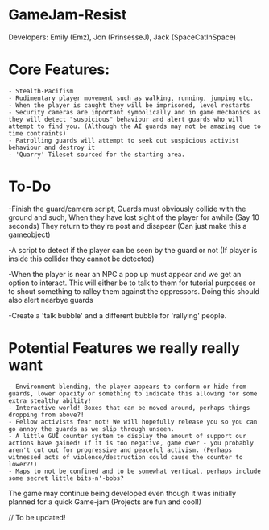 # GameJam-Resist

Developers: 
    Emily (Emz), 
    Jon (PrinsesseJ), 
    Jack (SpaceCatInSpace)
# Core Features: 

    - Stealth-Pacifism
    - Rudimentary player movement such as walking, running, jumping etc.
    - When the player is caught they will be imprisoned, level restarts
    - Security cameras are important symbolically and in game mechanics as they will detect "suspicious" behaviour and alert guards who will attempt to find you. (Although the AI guards may not be amazing due to time contraints)
    - Patrolling guards will attempt to seek out suspicious activist behaviour and destroy it
    - 'Quarry' Tileset sourced for the starting area.


# To-Do
 -Finish the guard/camera script, Guards must obviously collide with the ground and such, When they have lost sight of the player for awhile (Say 10 seconds) They return to they're post and disapear (Can just make this a gameobject)
        
 -A script to detect if the player can be seen by the guard or not (If player is inside this collider they cannot be detected)
 
 -When the player is near an NPC a pop up must appear and we get an option to interact. This will either be to talk to them for tutorial
  purposes or to shout something to ralley them against the oppressors. Doing this should also alert nearbye guards 

-Create a 'talk bubble' and a different bubble for 'rallying' people.





# Potential Features we really really want

    - Environment blending, the player appears to conform or hide from guards, lower opacity or something to indicate this allowing for some extra stealthy ability!
    - Interactive world! Boxes that can be moved around, perhaps things dropping from above?!
    - Fellow activists fear not! We will hopefully release you so you can go annoy the guards as we slip through unseen.
    - A little GUI counter system to display the amount of support our actions have gained! If it is too negative, game over - you probably aren't cut out for progressive and peaceful activism. (Perhaps witnessed acts of violence/destruction could cause the counter to lower?!)
    - Maps to not be confined and to be somewhat vertical, perhaps include some secret little bits-n'-bobs?

The game may continue being developed even though it was initially planned for a quick Game-jam (Projects are fun and cool!)

// To be updated!
